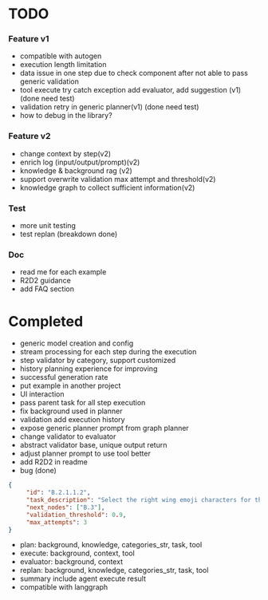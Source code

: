# TODO

### Feature v1
- compatible with autogen
- execution length limitation
- data issue in one step due to check component after not able to pass generic validation
- tool execute try catch exception add evaluator, add suggestion (v1) (done need test)
- validation retry in generic planner(v1) (done need test)
- how to debug in the library?
### Feature v2
- change context by step(v2)
- enrich log (input/output/prompt)(v2)
- knowledge & background rag (v2)
- support overwrite validation max attempt and threshold(v2)
- knowledge graph to collect sufficient information(v2)

### Test
- more unit testing
- test replan (breakdown done)

### Doc
- read me for each example
- R2D2 guidance
- add FAQ section

# Completed
- generic model creation and config
- stream processing for each step during the execution
- step validator by category, support customized
- history planning experience for improving
- successful generation rate
- put example in another project
- UI interaction
- pass parent task for all step execution 
- fix background used in planner
- validation add execution history 
- expose generic planner prompt from graph planner 
- change validator to evaluator
- abstract validator base, unique output return
- adjust planner prompt to use tool better
- add R2D2 in readme
- bug (done)
```json
{
     "id": "B.2.1.1.2",
     "task_description": "Select the right wing emoji characters for the dragon, focusing on specific styles and sizes.",
     "next_nodes": ["B.3"],
     "validation_threshold": 0.9,
     "max_attempts": 3
}
```
- plan: background, knowledge, categories_str, task, tool
- execute: background, context, tool
- evaluator: background, context
- replan: background, knowledge, categories_str, task, tool
- summary include agent execute result
- compatible with langgraph